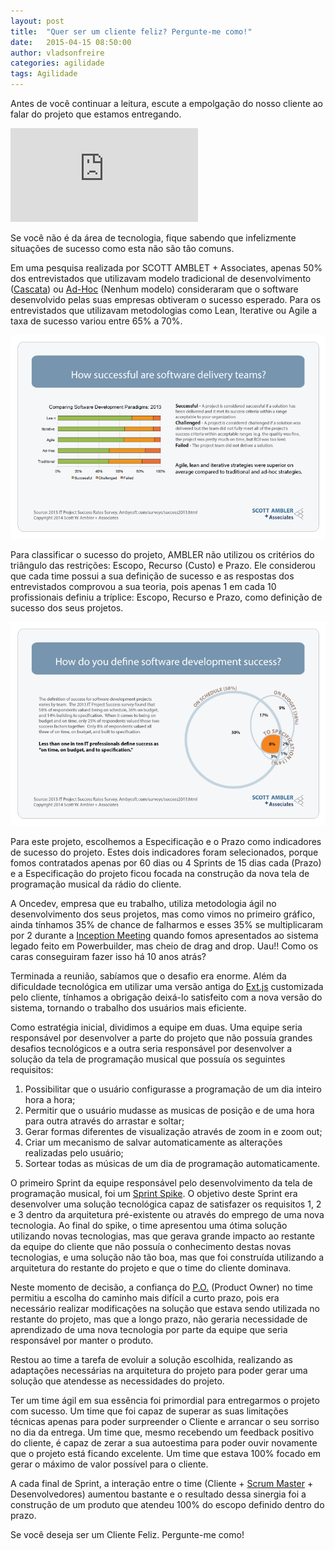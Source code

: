 ```yaml
---
layout: post
title:  "Quer ser um cliente feliz? Pergunte-me como!"
date:   2015-04-15 08:50:00
author: vladsonfreire
categories: agilidade
tags: Agilidade 
---
```


Antes de você continuar a leitura, escute a empolgação do nosso cliente ao falar do projeto que estamos entregando.

<div class="iframe soundcloud"><iframe scrolling="no" frameborder="0" id="player" src="https://w.soundcloud.com/player/?visual=true&amp;url=http%3A%2F%2Fapi.soundcloud.com%2Ftracks%2F198831738&amp;show_artwork=true" allowfullscreen="true"></iframe></div>

Se você não é da área de tecnologia, fique sabendo que infelizmente situações de sucesso como esta não são tão comuns.

Em uma pesquisa realizada por SCOTT AMBLET + Associates, apenas 50% dos entrevistados que utilizavam modelo tradicional de desenvolvimento ([Cascata][3]) ou [Ad-Hoc][4] (Nenhum modelo) consideraram que o software desenvolvido pelas suas empresas obtiveram o sucesso esperado. Para os entrevistados que utilizavam metodologias como Lean, Iterative ou Agile a taxa de sucesso variou entre 65% a 70%.

![How successful are software delivery teams?][1]

Para classificar o sucesso do projeto, AMBLER não utilizou os critérios do triângulo das restrições: Escopo, Recurso (Custo) e Prazo. Ele considerou que cada time possui a sua definição de sucesso e as respostas dos entrevistados comprovou a sua teoria, pois apenas 1 em cada 10 profissionais definiu a tríplice: Escopo, Recurso e Prazo, como definição de sucesso dos seus projetos.

![How do you define software development success?][2]

Para este projeto, escolhemos a Especificação e o Prazo como indicadores de sucesso do projeto. Estes dois indicadores foram selecionados, porque fomos contratados apenas por 60 dias ou 4 Sprints de 15 dias cada (Prazo) e a Especificação do projeto ficou focada na construção da nova tela de programação musical da rádio do cliente.

A Oncedev, empresa que eu trabalho, utiliza metodologia ágil no desenvolvimento dos seus projetos, mas como vimos no primeiro gráfico, ainda tínhamos 35% de chance de falharmos e esses 35% se multiplicaram por 2 durante a [Inception Meeting][5] quando fomos apresentados ao sistema legado feito em Powerbuilder, mas cheio de drag and drop. Uau!! Como os caras conseguiram fazer isso há 10 anos atrás?

Terminada a reunião, sabíamos que o desafio era enorme. Além da dificuldade tecnológica em utilizar uma versão antiga do [Ext.js][6] customizada pelo cliente, tínhamos a obrigação deixá-lo satisfeito com a nova versão do sistema, tornando o trabalho dos usuários mais eficiente.

Como estratégia inicial, dividimos a equipe em duas. Uma equipe seria responsável por desenvolver a parte do projeto que não possuía grandes desafios tecnológicos e a outra seria responsável por desenvolver a solução da tela de programação musical que possuía os seguintes requisitos:

1. Possibilitar que o usuário configurasse a programação de um dia inteiro hora a hora;
2. Permitir que o usuário mudasse as musicas de posição e de uma hora para outra através do arrastar e soltar;
3. Gerar formas diferentes de visualização através de zoom in e zoom out;
4. Criar um mecanismo de salvar automaticamente as alterações realizadas pelo usuário;
5. Sortear todas as músicas de um dia de programação automaticamente.

O primeiro Sprint da equipe responsável pelo desenvolvimento da tela de programação musical, foi um [Sprint Spike][7]. O objetivo deste Sprint era desenvolver uma solução tecnológica capaz de satisfazer os requisitos 1, 2 e 3 dentro da arquitetura pré-existente ou através do emprego de uma nova tecnologia. Ao final do spike, o time apresentou uma ótima solução utilizando novas tecnologias, mas que gerava grande impacto ao restante da equipe do cliente que não possuía o conhecimento destas novas tecnologias, e uma solução não tão boa, mas que foi construída utilizando a arquitetura do restante do projeto e que o time do cliente dominava.

Neste momento de decisão, a confiança do [P.O.][8] (Product Owner) no time permitiu a escolha do caminho mais difícil a curto prazo, pois era necessário realizar modificações na solução que estava sendo utilizada no restante do projeto, mas que a longo prazo, não geraria necessidade de aprendizado de uma nova tecnologia por parte da equipe que seria responsável por manter o produto.

Restou ao time a tarefa de evoluir a solução escolhida, realizando as adaptações necessárias na arquitetura do projeto para poder gerar uma solução que atendesse as necessidades do projeto.

Ter um time ágil em sua essência foi primordial para entregarmos o projeto com sucesso. Um time que foi capaz de superar as suas limitações técnicas apenas para poder surpreender o Cliente e arrancar o seu sorriso no dia da entrega. Um time que, mesmo recebendo um feedback positivo do cliente, é capaz de zerar a sua autoestima para poder ouvir novamente que o projeto está ficando excelente. Um time que estava 100% focado em gerar o máximo de valor possível para o cliente.

A cada final de Sprint, a interação entre o time (Cliente + [Scrum Master][9] + Desenvolvedores) aumentou bastante e o resultado dessa sinergia foi a construção de um produto que atendeu 100% do escopo definido dentro do prazo.

Se você deseja ser um Cliente Feliz. Pergunte-me como!

[1]: /content/img/blog/posts/2015-04-15/success-software-teams.png
[2]: /content/img/blog/posts/2015-04-15/define-success-software-projects.png 
[3]: http://pt.wikipedia.org/wiki/Modelo_em_cascata
[4]: http://pt.wikipedia.org/wiki/Ad_hoc
[5]: http://www.linguee.com/english-portuguese/translation/inception+meeting.html
[6]: http://www.sencha.com/products/extjs/
[7]: http://www.scaledagileframework.com/spikes/
[8]: http://en.wikipedia.org/wiki/Scrum_%28software_development%29#Product_Owner
[9]: http://en.wikipedia.org/wiki/Scrum_%28software_development%29#Scrum_Master
